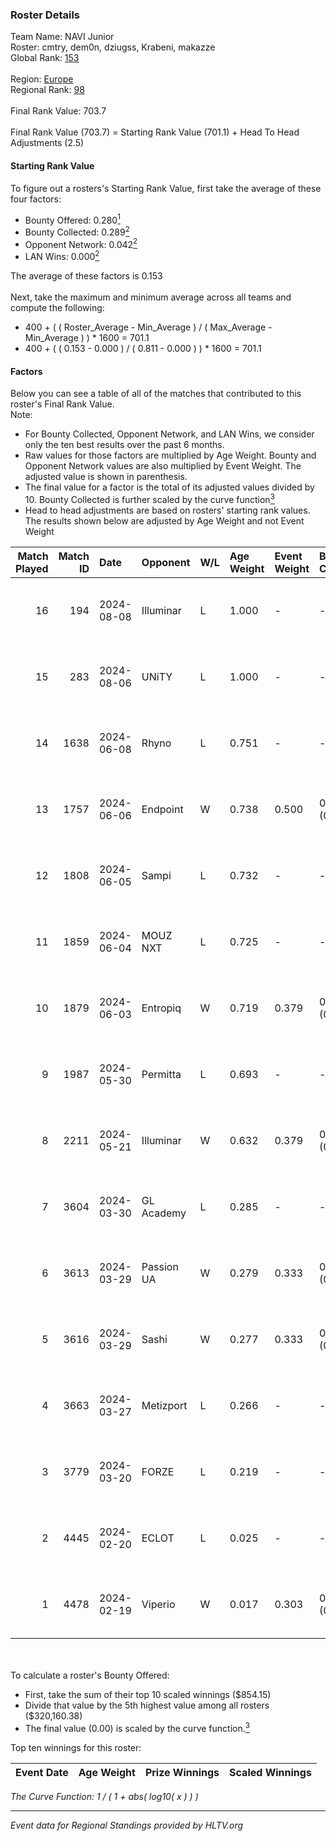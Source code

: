 ### Roster Details<br />
Team Name: NAVI Junior<br />
Roster: cmtry, dem0n, dziugss, Krabeni, makazze<br />
Global Rank: [153](../standings_global.md)<br />
<br />
Region: [Europe]( ../standings_europe.md)<br />
Regional Rank: [98]( ../standings_europe.md)<br />
<br />
Final Rank Value:  703.7<br />
<br />
Final Rank Value (703.7) = Starting Rank Value (701.1) + Head To Head Adjustments (2.5)<br />

#### Starting Rank Value<br />
To figure out a rosters's Starting Rank Value, first take the average of these four factors:<br />
- Bounty Offered: 0.280[<sup>1</sup>](#table2)
- Bounty Collected: 0.289[<sup>2</sup>](#table1)
- Opponent Network: 0.042[<sup>2</sup>](#table1)
- LAN Wins: 0.000[<sup>2</sup>](#table1)

The average of these factors is 0.153<br />
<br />
Next, take the maximum and minimum average across all teams and compute the following:<br />
- 400 + ( ( Roster_Average - Min_Average ) / ( Max_Average - Min_Average ) ) * 1600 = 701.1
- 400 + ( ( 0.153 - 0.000 ) / ( 0.811 - 0.000 ) ) * 1600 = 701.1


#### Factors<br />
Below you can see a table of all of the matches that contributed to this roster's Final Rank Value.<br />
Note:<br />

- For Bounty Collected, Opponent Network, and LAN Wins, we consider only the ten best results over the past 6 months.
- Raw values for those factors are multiplied by Age Weight. Bounty and Opponent Network values are also multiplied by Event Weight. The adjusted value is shown in parenthesis.
- The final value for a factor is the total of its adjusted values divided by 10. Bounty Collected is further scaled by the curve function[<sup>3</sup>](#curveFunction)
- Head to head adjustments are based on rosters' starting rank values. The results shown below are adjusted by Age Weight and not Event Weight
<span id="table1"></span><br />


| Match Played | Match ID | Date       | Opponent   | W/L | Age Weight | Event Weight | Bounty Collected | Opponent Network | LAN Wins  | H2H Adj. | Roster                                   |
| -: | -: | :- | :- | :- | :- | :- | :- | :- | :- | -: | :- |
|           16 |      194 | 2024-08-08 | Illuminar  | L   | 1.000      | -            | -                | -                | -         |    -8.86 | cmtry, dem0n, dziugss, Krabeni, makazze  |
|           15 |      283 | 2024-08-06 | UNiTY      | L   | 1.000      | -            | -                | -                | -         |    -7.18 | cmtry, dem0n, dziugss, Krabeni, makazze  |
|           14 |     1638 | 2024-06-08 | Rhyno      | L   | 0.751      | -            | -                | -                | -         |    -5.09 | cmtry, dem0n, dziugss, froz1k, Krabeni   |
|           13 |     1757 | 2024-06-06 | Endpoint   | W   | 0.738      | 0.500        | 0.042 (0.016)    | 0.591 (0.218)    | 0 (0.000) |    17.71 | cmtry, dem0n, dziugss, froz1k, Krabeni   |
|           12 |     1808 | 2024-06-05 | Sampi      | L   | 0.732      | -            | -                | -                | -         |    -5.93 | cmtry, dem0n, dziugss, froz1k, Krabeni   |
|           11 |     1859 | 2024-06-04 | MOUZ NXT   | L   | 0.725      | -            | -                | -                | -         |    -2.59 | cmtry, dem0n, dziugss, froz1k, Krabeni   |
|           10 |     1879 | 2024-06-03 | Entropiq   | W   | 0.719      | 0.379        | 0.000 (0.000)    | 0.026 (0.007)    | 0 (0.000) |     3.42 | cmtry, dem0n, dziugss, froz1k, Krabeni   |
|            9 |     1987 | 2024-05-30 | Permitta   | L   | 0.693      | -            | -                | -                | -         |    -5.52 | cmtry, dem0n, dziugss, froz1k, Krabeni   |
|            8 |     2211 | 2024-05-21 | Illuminar  | W   | 0.632      | 0.379        | 0.011 (0.003)    | 0.405 (0.097)    | 0 (0.000) |    14.09 | cmtry, dem0n, dziugss, froz1k, Krabeni   |
|            7 |     3604 | 2024-03-30 | GL Academy | L   | 0.285      | -            | -                | -                | -         |    -4.33 | dem0n, dezt, Krabeni, Magic, makazze     |
|            6 |     3613 | 2024-03-29 | Passion UA | W   | 0.279      | 0.333        | 0.168 (0.016)    | 1.000 (0.093)    | 0 (0.000) |     7.62 | dem0n, dezt, Krabeni, Magic, makazze     |
|            5 |     3616 | 2024-03-29 | Sashi      | W   | 0.277      | 0.333        | 0.008 (0.001)    | 0.019 (0.002)    | 0 (0.000) |     3.97 | dem0n, dezt, Krabeni, Magic, makazze     |
|            4 |     3663 | 2024-03-27 | Metizport  | L   | 0.266      | -            | -                | -                | -         |    -2.82 | dem0n, dezt, Krabeni, Magic, makazze     |
|            3 |     3779 | 2024-03-20 | FORZE      | L   | 0.219      | -            | -                | -                | -         |    -2.02 | dem0n, froz1k, Krabeni, Magic, makazze   |
|            2 |     4445 | 2024-02-20 | ECLOT      | L   | 0.025      | -            | -                | -                | -         |    -0.04 | alkarenn, dem0n, Krabeni, Magic, makazze |
|            1 |     4478 | 2024-02-19 | Viperio    | W   | 0.017      | 0.303        | 0.000 (0.000)    | 0.000 (0.000)    | 0 (0.000) |     0.09 | alkarenn, dem0n, Krabeni, Magic, makazze |

<br />
<span id="table2"></span><br />
To calculate a roster's Bounty Offered:<br />

- First, take the sum of their top 10 scaled winnings ($854.15)
- Divide that value by the 5th highest value among all rosters ($320,160.38)
- The final value (0.00) is scaled by the curve function.[<sup>3</sup>](#curveFunction)

Top ten winnings for this roster:<br />

| Event Date | Age Weight | Prize Winnings | Scaled Winnings |
| :- | -: | :- | :- |


<span id="curveFunction"></span>_The Curve Function: 1 / ( 1 + abs( log10( x ) ) )_<br />

---
_Event data for Regional Standings provided by HLTV.org_<br />
